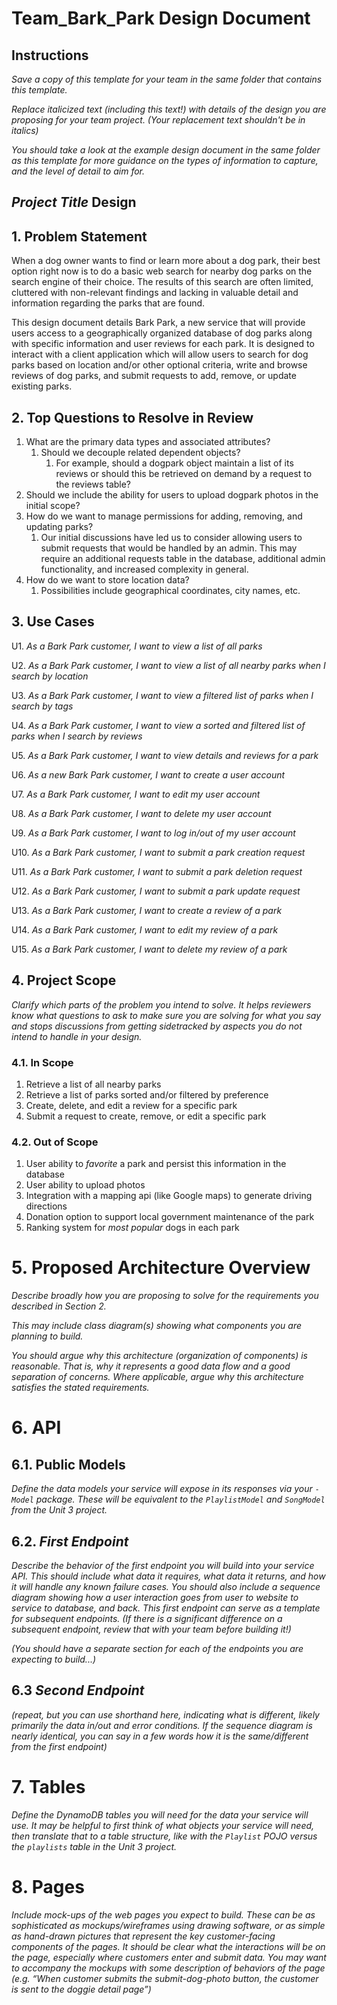 # Team_Bark_Park Design Document

## Instructions

*Save a copy of this template for your team in the same folder that contains
this template.*

*Replace italicized text (including this text!) with details of the design you
are proposing for your team project. (Your replacement text shouldn't be in
italics)*

*You should take a look at the example design document in the same folder as
this template for more guidance on the types of information to capture, and the
level of detail to aim for.*

## *Project Title* Design

## 1. Problem Statement

When a dog owner wants to find or learn more about a dog park, their best option right now is to do a basic web search for nearby dog parks
on the search engine of their choice. The results of this search are often limited, cluttered with non-relevant findings and 
lacking in valuable detail and information regarding the parks that are found.

This design document details Bark Park, a new service that will provide users access to a geographically organized database
of dog parks along with specific information and user reviews for each park. It is designed to interact with a
client application which will allow users to search for dog parks based on location and/or other optional criteria, write and browse reviews of dog parks, and submit requests 
to add, remove, or update existing parks.


## 2. Top Questions to Resolve in Review

1. What are the primary data types and associated attributes?
   1. Should we decouple related dependent objects?
      1. For example, should a dogpark object maintain a list of its reviews or should this be retrieved
         on demand by a request to the reviews table?
2. Should we include the ability for users to upload dogpark photos in the initial scope?
3. How do we want to manage permissions for adding, removing, and updating parks?
   1. Our initial discussions have led us to consider allowing users to submit requests that would be handled by an admin.
   This may require an additional requests table in the database, additional admin functionality, and increased
   complexity in general.
4. How do we want to store location data?
   1. Possibilities include geographical coordinates, city names, etc.

## 3. Use Cases

U1. *As a Bark Park customer, I want to view a list of all parks*

U2. *As a Bark Park customer, I want to view a list of all nearby parks when I search by location*
    
U3. *As a Bark Park customer, I want to view a filtered list of parks when I search by tags*

U4. *As a Bark Park customer, I want to view a sorted and filtered list of parks when I search by reviews*

U5. *As a Bark Park customer, I want to view details and reviews for a park*

U6. *As a new Bark Park customer, I want to create a user account*

U7. *As a Bark Park customer, I want to edit my user account*

U8. *As a Bark Park customer, I want to delete my user account*

U9. *As a Bark Park customer, I want to log in/out of my user account*

U10. *As a Bark Park customer, I want to submit a park creation request*

U11. *As a Bark Park customer, I want to submit a park deletion request*

U12. *As a Bark Park customer, I want to submit a park update request*

U13. *As a Bark Park customer, I want to create a review of a park*

U14. *As a Bark Park customer, I want to edit my review of a park*

U15. *As a Bark Park customer, I want to delete my review of a park*


## 4. Project Scope

*Clarify which parts of the problem you intend to solve. It helps reviewers know
what questions to ask to make sure you are solving for what you say and stops
discussions from getting sidetracked by aspects you do not intend to handle in
your design.*

### 4.1. In Scope

1. Retrieve a list of all nearby parks
2. Retrieve a list of parks sorted and/or filtered by preference
3. Create, delete, and edit a review for a specific park
4. Submit a request to create, remove, or edit a specific park


### 4.2. Out of Scope

1. User ability to *favorite* a park and persist this information in the database
2. User ability to upload photos
3. Integration with a mapping api (like Google maps) to generate driving directions
4. Donation option to support local government maintenance of the park
5. Ranking system for *most popular* dogs in each park

# 5. Proposed Architecture Overview

*Describe broadly how you are proposing to solve for the requirements you
described in Section 2.*

*This may include class diagram(s) showing what components you are planning to
build.*

*You should argue why this architecture (organization of components) is
reasonable. That is, why it represents a good data flow and a good separation of
concerns. Where applicable, argue why this architecture satisfies the stated
requirements.*

# 6. API

## 6.1. Public Models

*Define the data models your service will expose in its responses via your
*`-Model`* package. These will be equivalent to the *`PlaylistModel`* and
*`SongModel`* from the Unit 3 project.*

## 6.2. *First Endpoint*

*Describe the behavior of the first endpoint you will build into your service
API. This should include what data it requires, what data it returns, and how it
will handle any known failure cases. You should also include a sequence diagram
showing how a user interaction goes from user to website to service to database,
and back. This first endpoint can serve as a template for subsequent endpoints.
(If there is a significant difference on a subsequent endpoint, review that with
your team before building it!)*

*(You should have a separate section for each of the endpoints you are expecting
to build...)*

## 6.3 *Second Endpoint*

*(repeat, but you can use shorthand here, indicating what is different, likely
primarily the data in/out and error conditions. If the sequence diagram is
nearly identical, you can say in a few words how it is the same/different from
the first endpoint)*

# 7. Tables

*Define the DynamoDB tables you will need for the data your service will use. It
may be helpful to first think of what objects your service will need, then
translate that to a table structure, like with the *`Playlist` POJO* versus the
`playlists` table in the Unit 3 project.*

# 8. Pages

*Include mock-ups of the web pages you expect to build. These can be as
sophisticated as mockups/wireframes using drawing software, or as simple as
hand-drawn pictures that represent the key customer-facing components of the
pages. It should be clear what the interactions will be on the page, especially
where customers enter and submit data. You may want to accompany the mockups
with some description of behaviors of the page (e.g. “When customer submits the
submit-dog-photo button, the customer is sent to the doggie detail page”)*
